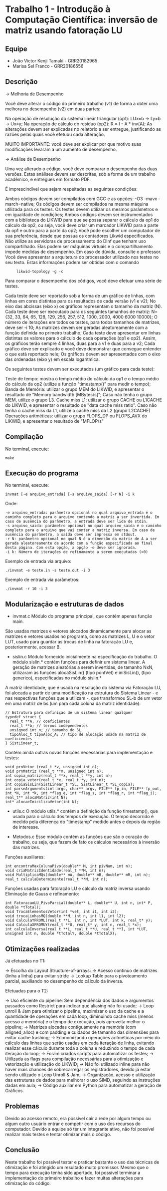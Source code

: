 # Trabalho 1 - Introdução à Computação Científica: inversão de matriz usando fatoração LU

## Equipe

- João Victor Kenji Tamaki - GRR20182965 
- Marisa Sel Franco - GRR20186556

## Descrição

-> Melhoria de Desempenho

Você deve alterar o código do primeiro trabalho (v1) de forma a obter uma melhora no desempenho (v2) em duas partes:

Na operação de resolução do sistema linear triangular (op1): LUx=b -> Ly=b -> Ux=y;
Na operação de cálculo do resíduo (op2): R = I - A * inv(A);
As alterações devem ser explicadas no relatório a ser entregue, justificando as razões pelas quais você efetuou cada alteração.

MUITO IMPORTANTE: você deve ser explicar por que motivo suas modificações levaram a um aumento de desempenho.


-> Análise de Desempenho

Uma vez alterado o código, você deve comparar o desempenho das duas versões. Estas análises devem ser descritas, sob a forma de um trabalho acadêmico, e entregues em formato PDF.

É imprescindível que sejam respeitadas as seguintes condições:

Ambos códigos devem ser compilados com GCC e as opções: -O3 -mavx -march=native;
Os códigos devem ser compilados na mesma máquina utilizada para os testes.
Os testes devem utilizar os mesmos parâmetros e em igualdade de condições;
Ambos códigos devem ser instrumentados com a biblioteca do LIKWID para que se possa separar o cálculo da op1 do cálculo da op2, ou seja, você deve criar um marcador LIKWID para a parte da op1 e outro para a parte da op2;
Você pode escolher um computador de sua preferência, desde que possua os contadores Likwid especificados. Não utilize as servidoras de processamento do DInf que tenham uso compartilhado. Elas podem ser máquinas virtuais e o compartilhamento impede medidas de desempenho. Em caso de dúvida, consulte o professor.
Você deve apresentar a arquitetura do processador utilizado nos testes no seu texto. Estas informações podem ser obtidas com o comando

         likwid-topology -g -c
 Para comparar o desempenho dos códigos, você deve efetuar uma série de testes.

Cada teste deve ser reportado sob a forma de um gráfico de linhas, com linhas em cores distintas para os resultados de cada versão (v1 e v2);
No eixo das abcissas (eixo x) os gráficos representam o tamanho da matriz (N).
Cada teste deve ser executado para os seguintes tamanhos de matriz:  N={32, 33, 64, 65, 128, 129, 256, 257, 512, 1000, 2000, 4000 6000 10000};
O número de iterações em todos os testes, para todos tamanhos de matrizes, deve ser -i 10;
As matrizes devem ser geradas aleatoreamente com a função definida no primeiro trabalho;
Cada teste deve apresentar em linhas distintas os valores para o cálculo de cada operações (op1 e op2). Assim, os gráficos terão sempre 4 linhas, duas para a v1 e duas para a v2;
Cada gráfico deve ser explicado e você deve demonstrar que consegue entender o que está reportado nele;
Os gráficos devem ser apresentados com o eixo das ordenadas (eixo y) em escala logarítmica.
 

Os seguintes testes devem ser executados (um gráfico para cada teste):

Teste de tempo: mostra o tempo médio do cálculo da op1 e o tempo médio do cálculo da op2 (utilize a função "timestamp()" para medir o tempo);
Banda de Memória: utilizar o grupo MEM do LIKWID, e apresentar o resultado de "Memory bandwidth [MBytes/s]"; Caso não tenha o grupo MEM, utilize o grupo L3.
Cache miss L1: utilizar o grupo CACHE ou L1CACHE do LIKWID, e apresentar o resultado de "data cache miss ratio".
Caso não tenha o cache miss da L1, utilize o cache miss da L2 (grupo L2CACHE)
Operações aritméticas: utilizar o grupo FLOPS_DP ou FLOPS_AVX do LIKWID, e apresentar o resultado de "MFLOP/s"


## Compilação

No terminal, execute: 

```
make
```

## Execução do programa

No terminal, execute: 

```
invmat [-e arquivo_entrada] [-s arquivo_saida] [-r N] -i k
```
Onde:

    -e arquivo_entrada: parâmetro opcional no qual arquivo_entrada é o caminho completo para o arquivo contendo a matriz a ser invertida. Em caso de ausência do parâmetro, a entrada deve ser lida de stdin.
    -s arquivo_saida: parâmetro opcional no qual arquivo_saida é o caminho completo para o arquivo que vai conter a matriz inversa. Em caso de ausência do parâmetro, a saída deve ser impressa em stdout.
    -r N: parâmetro opcional no qual N é a dimensão da matriz de A a ser gerada aleatoreamente de acordo com a função especificada ao final desta página. Com esta opção, a opção -e deve ser ignorada.
    -i k: Número de iterações de refinamento a serem executadas (>0)

Exemplo de entrada via arquivo:

```
./invmat -e teste.in -s teste.out -i 3
```

Exemplo de entrada via parâmetros:

```
./invmat -r 10 -i 3
```

## Modularização e estruturas de dados

- invmat.c
Módulo do programa principal, que contém apenas função main.

São usadas matrizes e vetores alocados dinamicamente para alocar as matrizes e vetores usados no programa, como as matrizes L, U e o vetor LUT, usado para guardar as trocas de linha na fatoração LU e, posteriormente, acessar B.

- sislin.c
Módulo fornecido inicialmente na especificação do trabalho. O módulo sislin.* contém funções para definir um sistema linear. A geração de matrizes aleatórias a serem invertidas, de tamanho NxN, utilizaram as funções alocaSisLin() (tipo pontVet) e iniSisLin(), (tipo generico), especificadas no módulo sislin.* 

A matriz identidade, que é usada na resolução do sistema via Fatoração LU, foi alocada a partir de uma modificação na estrutura do Sistema Linear - e nas respectivas funções que a utilizam -, que transformou SL-b de um vetor em uma matriz de bs (um para cada coluna da matriz identidade):

```
// Estrutura para definiçao de um sistema linear qualquer
typedef struct {
  real_t **A; // coeficientes
  real_t **b; // termos independentes
  unsigned int n; // tamanho do SL
  tipoAloc_t tipoAloc_A; // tipo de alocação usada na matriz de coeficientes
} SistLinear_t;
```
Contém ainda outras novas funções necessárias para implementação e testes:

```
void prnVetor (real_t *v, unsigned int n);
void prnMatriz (real_t **m, unsigned int n);
int copia_matriz(real_t **x, real_t **y, int n);
int copia_vetor(real_t *x, real_t *y, int n);
int copiaSisLin(SistLinear_t *SL, SistLinear_t *SL_copia);
int parseArguments(int argc, char** argv, FILE** fp_in, FILE** fp_out, int *N, int *k, int *flag_e, int *flag_s, int *flag_r, int *flag_i);
real_t** alocaMatriz(int N);
int* alocaeInicilizaVetor(int N);
```
- utils.c
O módulo utils.* contém a definição da função timestamp(), que usada para o cálculo dos tempos de execução. O tempo decorrido é medido pela diferença do "timestamp" medido antes e depois da região de interesse.

- Metodos.c
Esse módulo contém as funções que são o coração do trabalho, ou seja, que fazem de fato os cálculos necessários à inversão das matrizes.

Funções auxiliares:
```
int encontraMaxColunaPivo(double** M, int pivNum, int n);
void criaMatrizIdentidade(real_t **M, int n);
void MultiplicaMQs(double** mA, double** mB, double** mR, int n);
real_t calculaDeterminante(real_t **M, int n);
```

Funções usadas para fatoração LU e cálculo da matriz inversa usando Eliminação de Gauss e refinamento:
```
int FatoracaoLU_PivoParcial(double** L, double** U, int n, int* P, double *tTotal);
void TrocaElementosVetor(int *vet, int i1, int i2);
void trocaLinhasMQ(double **M, int n, int l1, int l2);
void CalculaYFROML(real_t **L, int n, int *LUT, int k, real_t* y);
void CalculaXFROMUY(real_t **U, real_t* y, int n, real_t *x);
int calculaInversa(real_t **L, real_t **U, real_t **I, int *LUT, unsigned int n, double *tTotalY, double *tTotalX);
```

## Otimizações realizadas

Já efetuadas no T1:

-> Escolha do Layout Structure-of-arrays: 
-> Acesso contínuo de matrizes (linha a linha) para evitar stride
-> Lookup Table para o pivoteamento parcial, auxiliando no desempenho do cálculo da inversa.

Efetuadas para o T2:

-> Uso eficiente do pipeline: Sem dependência dos dados e argumentos passados como Restrict para indicar que aliasing não foi usado;
-> Loop unroll & Jam para otimizar o pipeline, maximizar o uso da cache e a quantidade de operações em cada loop, diminuindo cache miss (menos acesso a memória) e o tempo de execução, pois aproveita melhor o pipeline;
-> Matrizes alocadas contiguamente na memória (com alligned_alloc) e com padding e cuidados de tamanho das dimensões para evitar cache trashing;
-> Economizando operações aritméticas por meio do cálculo das linhas que serão usadas em cada iteração de linha, evitando realizar esse cálculo durante toda a coluna e reduzindo o tempo de cada iteração do loop;
-> Foram criados scripts para automatizar os testes;
-> Utilizada as flags para compilação necessárias para a otimização e vetorização e utilização do LIKWID;
-> Não foi utilizado inline para não haver mais chances de sobrecarregar os registradores, devido já estar sendo utilizado o Loop Unroll & Jam;
-> Organização, acesso e utilização das estruturas de dados para melhorar o uso SIMD, seguindo as instruções dadas em aula;
-> Código auxiliar em Python para automatizar a geração de Gráficos.

## Problemas

Devido ao acesso remoto, era possível cair a rede por algum tempo ou algum outro usuário entrar e competir com o uso dos recursos do computador. Devido a equipe só ter um integrante ativo, não foi possível realizar mais testes e tentar otimizar mais o código.

## Conclusão

Neste trabalho foi possível testar e praticar bastante o uso das técnicas de otimização e foi atingido um resultado muito promissor. Mesmo que o tempo para execução tenha sido apertado, foi possível terminar a implementação do primeiro trabalho e fazer muitas alterações para otimização do código.